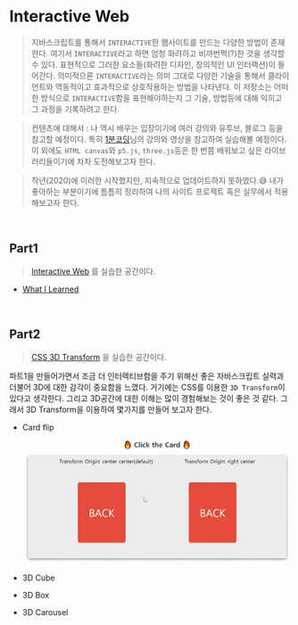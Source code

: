 # Interactive Web

> 지바스크립트를 통해서 `INTERACTIVE`한 웹사이트를 만드는 다양한 방법이 존재한다. 여기서 `INTERACTIVE`라고 하면 엄청 화려하고 비까번쩍(?)한 것을 생각할 수 있다. 표현적으로 그러한 요소들(화려한 디자인, 창의적인 UI 인터랙션)이 들어간다. 의미적으론 `INTERACTIVE`라는 의미 그대로 다양한 기술을 통해서 클라이언트와 역동적이고 효과적으로 상호작용하는 방법을 나타낸다. 이 저장소는 어떠한 방식으로 `INTERACTIVE`함을 표현해야하는지 그 기술, 방법등에 대해 익히고 그 과정을 기록하려고 한다.

> 컨텐츠에 대해서 : 나 역시 배우는 입장이기에 여러 강의와 유투브, 블로그 등을 참고할 예정이다. 특히 [1분코딩](https://www.youtube.com/c/1%EB%B6%84%EC%BD%94%EB%94%A9/playlists)님의 강의와 영상을 참고하여 실습해볼 예정이다. 이 외에도 `HTML canvas`와 `p5.js`, `three.js`등은 한 번쯤 배워보고 싶은 라이브러리들이기에 차차 도전해보고자 한다.

> 작년(2020)에 이러한 시작했지만, 지속적으로 업데이트하지 못하였다.😅 내가 좋아하는 부분이기에 틈틈히 정리하여 나의 사이트 프로젝트 혹은 실무에서 적용해보고자 한다.

<br />

## Part1

> [Interactive Web](https://www.inflearn.com/course/interactive_web) 를 실습한 공간이다.

- [What I Learned](wil_md/part1_wil.md)

<br />

## Part2

> [CSS 3D Transform](https://3dtransforms.desandro.com/) 을 실습한 공간이다.

파트1을 만들어가면서 조금 더 인터렉티브함을 주기 위해선 좋은 자바스크립트 실력과 더불어 3D에 대한 감각이 중요함을 느꼈다. 거기에는 CSS를 이용한 `3D Transform`이 있다고 생각한다. 그리고 3D공간에 대한 이해는 많이 경험해보는 것이 좋은 것 같다. 그래서 3D Transform을 이용하여 몇가지를 만들어 보고자 한다.

- Card flip

  ![flip-card](screenshots/part2_flipcard.gif)

- 3D Cube
- 3D Box
- 3D Carousel

<br />

